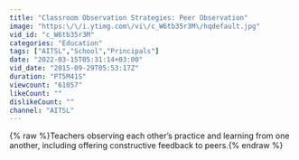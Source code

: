 ```yaml
---
title: "Classroom Observation Strategies: Peer Observation"
image: "https:\/\/i.ytimg.com\/vi\/c_W6tb35r3M\/hqdefault.jpg"
vid_id: "c_W6tb35r3M"
categories: "Education"
tags: ["AITSL","School","Principals"]
date: "2022-03-15T05:31:14+03:00"
vid_date: "2015-09-29T05:53:17Z"
duration: "PT5M41S"
viewcount: "61057"
likeCount: ""
dislikeCount: ""
channel: "AITSL"
---
```

{% raw %}Teachers observing each other’s practice and learning from one another, including offering constructive feedback to peers.{% endraw %}
